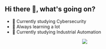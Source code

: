 ## Hi there 👋, what's going on?
<!--
**JoaaoH/JoaaoH** is a ✨ _special_ ✨ repository because its `README.md` (this file) appears on your GitHub profile.

Here are some ideas to get you started:

- 🔭 I’m currently working on ...
- 🌱 I’m currently learning ...
- 👯 I’m looking to collaborate on ...
- 🤔 I’m looking for help with ...
- 💬 Ask me about ...
- 📫 How to reach me: ...
- 😄 Pronouns: ...
- ⚡ Fun fact: ...
-->
- 🔭 Currently studying Cybersecurity
- 📖 Always learning a lot
- 🤖 Currently studying Industrial Automation
<p align="center">
  <a href="https://skillicons.dev">
    <img src="https://skillicons.dev/icons?i=godot,cs,arduino,js,python,lua" />
  </a>
</p>
